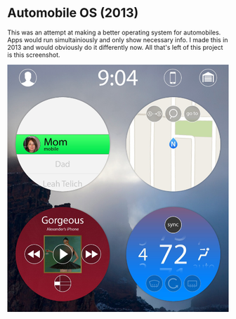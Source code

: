 # Automobile OS (2013)
This was an attempt at making a better operating system for automobiles. Apps would run simultainiously and only show necessary info. I made this in 2013 and would obviously do it differently now. All that's left of this project is this screenshot.

![Screen Shot](https://raw.githubusercontent.com/atelich139/AutomobileOS/master/screen_shot.jpeg)
